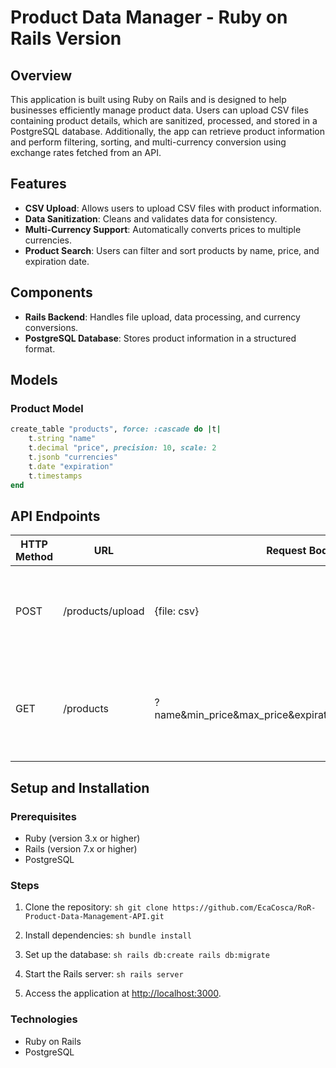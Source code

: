# Product Data Manager - Ruby on Rails Version

## Overview

This application is built using Ruby on Rails and is designed to help businesses efficiently manage product data. Users can upload CSV files containing product details, which are sanitized, processed, and stored in a PostgreSQL database. Additionally, the app can retrieve product information and perform filtering, sorting, and multi-currency conversion using exchange rates fetched from an API.

## Features

- **CSV Upload**: Allows users to upload CSV files with product information.
- **Data Sanitization**: Cleans and validates data for consistency.
- **Multi-Currency Support**: Automatically converts prices to multiple currencies.
- **Product Search**: Users can filter and sort products by name, price, and expiration date.

## Components

- **Rails Backend**: Handles file upload, data processing, and currency conversions.
- **PostgreSQL Database**: Stores product information in a structured format.

## Models

### Product Model

```ruby
create_table "products", force: :cascade do |t|
    t.string "name"
    t.decimal "price", precision: 10, scale: 2
    t.jsonb "currencies"
    t.date "expiration"
    t.timestamps
end
```

## API Endpoints

| HTTP Method | URL               | Request Body         | Success Status | Error Status | Description                                                   |
|-------------|-------------------|----------------------|----------------|--------------|---------------------------------------------------------------|
| POST        | /products/upload  | {file: csv}          | 200            | 400          | Uploads and processes a CSV file containing product data       |
| GET         | /products         | ?name&min_price&max_price&expiration&sort_field&sort_order | 200            | 404          | Retrieves a list of products with optional filtering and sorting options |

## Setup and Installation

### Prerequisites

- Ruby (version 3.x or higher)
- Rails (version 7.x or higher)
- PostgreSQL

### Steps

1. Clone the repository:
        ```sh
        git clone https://github.com/EcaCosca/RoR-Product-Data-Management-API.git
        ```

2. Install dependencies:
        ```sh
        bundle install
        ```

3. Set up the database:
        ```sh
        rails db:create
        rails db:migrate
        ```

4. Start the Rails server:
        ```sh
        rails server
        ```

5. Access the application at [http://localhost:3000](http://localhost:3000).

### Technologies

- Ruby on Rails
- PostgreSQL